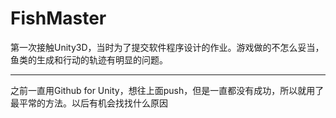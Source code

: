 # FishMaster
第一次接触Unity3D，当时为了提交软件程序设计的作业。游戏做的不怎么妥当，鱼类的生成和行动的轨迹有明显的问题。


---
之前一直用Github for Unity，想往上面push，但是一直都没有成功，所以就用了最平常的方法。以后有机会找找什么原因
